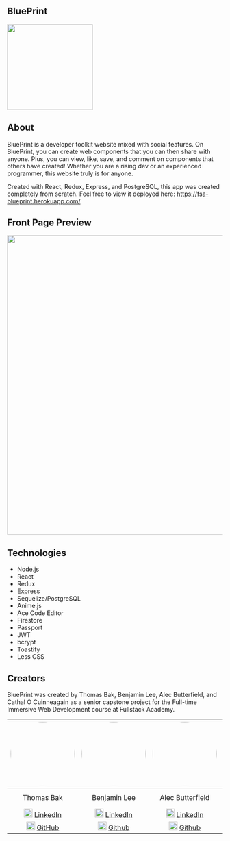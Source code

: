 ## BluePrint

<img style='width: 200px' src='https://i.imgur.com/3Ho3oQA.png'>



## About

BluePrint is a developer toolkit website mixed with social features. On BluePrint, you can create web components that you can then share with anyone. Plus, you can view, like, save, and comment on components that others have created! Whether you are a rising dev or an experienced programmer, this website truly is for anyone.

Created with React, Redux, Express, and PostgreSQL, this app was created completely from scratch. Feel free to view it deployed here: https://fsa-blueprint.herokuapp.com/

## Front Page Preview

<img style="width:700px" src='https://i.imgur.com/slDzioE.png'>

## Technologies

* Node.js
* React
* Redux
* Express
* Sequelize/PostgreSQL
* Anime.js
* Ace Code Editor
* Firestore
* Passport
* JWT
* bcrypt
* Toastify
* Less CSS

## Creators

BluePrint was created by Thomas Bak, Benjamin Lee, Alec Butterfield, and Cathal O Cuinneagain as a senior capstone project for the Full-time Immersive Web Development course at Fullstack Academy.

| <img style="border-radius:50%; height: 150px" src="https://i.imgur.com/DgLABtG.jpg">  |<img style="border-radius:50%; height: 150px" src="https://i.imgur.com/04aJNhA.png"> | <img style="border-radius:50%; height: 150px" src="https://i.imgur.com/H4mlPwp.jpg"> | <img style="border-radius:50%; height: 150px" src="https://i.imgur.com/Rb1R3Ou.jpg">
| :-------------: |:-------------:|:-------------:|:-------------:|
| Thomas Bak      | Benjamin Lee    | Alec Butterfield | Cathal O Cuinneagain |
| <img style="height:20px" src="https://cdn-icons-png.flaticon.com/512/174/174857.png">&nbsp;<a href="https://www.linkedin.com/in/thomas-bak/">LinkedIn</a> | <img style="height:20px" src="https://cdn-icons-png.flaticon.com/512/174/174857.png">&nbsp;<a href="https://www.linkedin.com/in/benjamin-g-lee/">LinkedIn</a>    | <img style="height:20px" src="https://cdn-icons-png.flaticon.com/512/174/174857.png">&nbsp;<a href="https://www.linkedin.com/in/alec-butterfield/">LinkedIn</a> | <img style="height:20px" src="https://cdn-icons-png.flaticon.com/512/174/174857.png">&nbsp;<a href="https://www.linkedin.com/in/cathalocuinneagain/">LinkedIn</a> |
| <img style="height:20px" src="https://cdn-icons-png.flaticon.com/512/25/25231.png">&nbsp;<a href="https://github.com/tombak98">GitHub</a> | <img style="height:20px" src="https://cdn-icons-png.flaticon.com/512/25/25231.png">&nbsp;<a href="https://github.com/benjaminglee">Github</a>    | <img style="height:20px" src="https://cdn-icons-png.flaticon.com/512/25/25231.png">&nbsp;<a href="https://github.com/AB-Butterfield">Github</a> | <img style="height:20px" src="https://cdn-icons-png.flaticon.com/512/25/25231.png">&nbsp;<a href="https://github.com/cathal1990">Github</a> |
